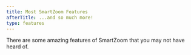 ```yaml
---
title: Most SmartZoom Features
afterTitle: ...and so much more!
type: features
---
```


There are some amazing features of SmartZoom that you may not have heard of.
